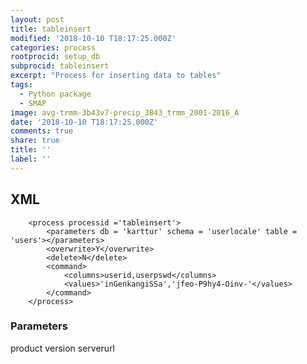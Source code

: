 ```yaml
---
layout: post
title: tableinsert
modified: '2018-10-10 T18:17:25.000Z'
categories: process
rootprocid: setup_db
subprocid: tableinsert
excerpt: "Process for inserting data to tables"
tags:
  - Python package
  - SMAP
image: avg-trmm-3b43v7-precip_3B43_trmm_2001-2016_A
date: '2018-10-10 T18:17:25.000Z'
comments: true
share: true
title: ''
label: ''
---
```


## XML
```
	<process processid ='tableinsert'>
		<parameters db = 'karttur' schema = 'userlocale' table = 'users'></parameters>
		<overwrite>Y</overwrite>
		<delete>N</delete>
		<command>
			<columns>userid,userpswd</columns>  
			<values>'inGenkangiSSa','jfeo-P9hy4-Oinv-'</values>
		</command>
	</process>
```

### Parameters

product
version
serverurl
